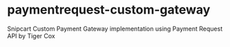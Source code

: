 # paymentrequest-custom-gateway
Snipcart Custom Payment Gateway implementation using Payment Request API by Tiger Cox
